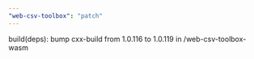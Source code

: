 ```yaml
---
"web-csv-toolbox": "patch"
---
```


build(deps): bump cxx-build from 1.0.116 to 1.0.119 in /web-csv-toolbox-wasm
